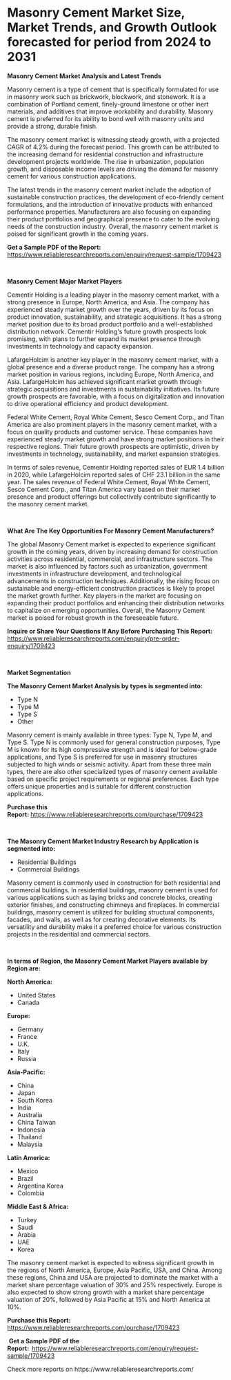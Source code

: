 <p><h1>Masonry Cement Market Size, Market Trends, and Growth Outlook forecasted for period from 2024 to 2031</h1></p><p><strong>Masonry Cement Market Analysis and Latest Trends</strong></p>
<p><p>Masonry cement is a type of cement that is specifically formulated for use in masonry work such as brickwork, blockwork, and stonework. It is a combination of Portland cement, finely-ground limestone or other inert materials, and additives that improve workability and durability. Masonry cement is preferred for its ability to bond well with masonry units and provide a strong, durable finish.</p><p>The masonry cement market is witnessing steady growth, with a projected CAGR of 4.2% during the forecast period. This growth can be attributed to the increasing demand for residential construction and infrastructure development projects worldwide. The rise in urbanization, population growth, and disposable income levels are driving the demand for masonry cement for various construction applications.</p><p>The latest trends in the masonry cement market include the adoption of sustainable construction practices, the development of eco-friendly cement formulations, and the introduction of innovative products with enhanced performance properties. Manufacturers are also focusing on expanding their product portfolios and geographical presence to cater to the evolving needs of the construction industry. Overall, the masonry cement market is poised for significant growth in the coming years.</p></p>
<p><strong>Get a Sample PDF of the Report:&nbsp;</strong> <a href="https://www.reliableresearchreports.com/enquiry/request-sample/1709423">https://www.reliableresearchreports.com/enquiry/request-sample/1709423</a></p>
<p>&nbsp;</p>
<p><strong>Masonry Cement Major Market Players</strong></p>
<p><p>Cementir Holding is a leading player in the masonry cement market, with a strong presence in Europe, North America, and Asia. The company has experienced steady market growth over the years, driven by its focus on product innovation, sustainability, and strategic acquisitions. It has a strong market position due to its broad product portfolio and a well-established distribution network. Cementir Holding's future growth prospects look promising, with plans to further expand its market presence through investments in technology and capacity expansion.</p><p>LafargeHolcim is another key player in the masonry cement market, with a global presence and a diverse product range. The company has a strong market position in various regions, including Europe, North America, and Asia. LafargeHolcim has achieved significant market growth through strategic acquisitions and investments in sustainability initiatives. Its future growth prospects are favorable, with a focus on digitalization and innovation to drive operational efficiency and product development.</p><p>Federal White Cement, Royal White Cement, Sesco Cement Corp., and Titan America are also prominent players in the masonry cement market, with a focus on quality products and customer service. These companies have experienced steady market growth and have strong market positions in their respective regions. Their future growth prospects are optimistic, driven by investments in technology, sustainability, and market expansion strategies.</p><p>In terms of sales revenue, Cementir Holding reported sales of EUR 1.4 billion in 2020, while LafargeHolcim reported sales of CHF 23.1 billion in the same year. The sales revenue of Federal White Cement, Royal White Cement, Sesco Cement Corp., and Titan America vary based on their market presence and product offerings but collectively contribute significantly to the masonry cement market.</p></p>
<p>&nbsp;</p>
<p><strong>What Are The Key Opportunities For Masonry Cement Manufacturers?</strong></p>
<p><p>The global Masonry Cement market is expected to experience significant growth in the coming years, driven by increasing demand for construction activities across residential, commercial, and infrastructure sectors. The market is also influenced by factors such as urbanization, government investments in infrastructure development, and technological advancements in construction techniques. Additionally, the rising focus on sustainable and energy-efficient construction practices is likely to propel the market growth further. Key players in the market are focusing on expanding their product portfolios and enhancing their distribution networks to capitalize on emerging opportunities. Overall, the Masonry Cement market is poised for robust growth in the foreseeable future.</p></p>
<p><strong>Inquire or Share Your Questions If Any Before Purchasing This Report:</strong> <a href="https://www.reliableresearchreports.com/enquiry/pre-order-enquiry/1709423">https://www.reliableresearchreports.com/enquiry/pre-order-enquiry/1709423</a></p>
<p>&nbsp;</p>
<p><strong>Market Segmentation</strong></p>
<p><strong>The Masonry Cement Market Analysis by types is segmented into:</strong></p>
<p><ul><li>Type N</li><li>Type M</li><li>Type S</li><li>Other</li></ul></p>
<p><p>Masonry cement is mainly available in three types: Type N, Type M, and Type S. Type N is commonly used for general construction purposes, Type M is known for its high compressive strength and is ideal for below-grade applications, and Type S is preferred for use in masonry structures subjected to high winds or seismic activity. Apart from these three main types, there are also other specialized types of masonry cement available based on specific project requirements or regional preferences. Each type offers unique properties and is suitable for different construction applications.</p></p>
<p><strong>Purchase this Report:&nbsp;</strong><a href="https://www.reliableresearchreports.com/purchase/1709423">https://www.reliableresearchreports.com/purchase/1709423</a></p>
<p>&nbsp;</p>
<p><strong>The Masonry Cement Market Industry Research by Application is segmented into:</strong></p>
<p><ul><li>Residential Buildings</li><li>Commercial Buildings</li></ul></p>
<p><p>Masonry cement is commonly used in construction for both residential and commercial buildings. In residential buildings, masonry cement is used for various applications such as laying bricks and concrete blocks, creating exterior finishes, and constructing chimneys and fireplaces. In commercial buildings, masonry cement is utilized for building structural components, facades, and walls, as well as for creating decorative elements. Its versatility and durability make it a preferred choice for various construction projects in the residential and commercial sectors.</p></p>
<p>&nbsp;</p>
<p><strong>In terms of Region, the Masonry Cement Market Players available by Region are:</strong></p>
<p>
    <p> <strong> North America: </strong>
        <ul>
            <li>United States</li>
            <li>Canada</li>
        </ul>
        </p> 
    <p> <strong> Europe: </strong>
        <ul>
            <li>Germany</li>
            <li>France</li>
            <li>U.K.</li>
            <li>Italy</li>
            <li>Russia</li>
        </ul>
        </p> 
    <p> <strong> Asia-Pacific: </strong>
        <ul>
            <li>China</li>
            <li>Japan</li>
            <li>South Korea</li>
            <li>India</li>
            <li>Australia</li>
            <li>China Taiwan</li>
            <li>Indonesia</li>
            <li>Thailand</li>
            <li>Malaysia</li>
        </ul>
        </p> 
    <p> <strong> Latin America: </strong>
        <ul>
            <li>Mexico</li>
            <li>Brazil</li>
            <li>Argentina Korea</li>
            <li>Colombia</li>
        </ul>
        </p> 
    <p> <strong> Middle East & Africa: </strong>
        <ul>
            <li>Turkey</li>
            <li>Saudi</li>
            <li>Arabia</li>
            <li>UAE</li>
            <li>Korea</li>
        </ul>
    </p>
    </p>
<p><p>The masonry cement market is expected to witness significant growth in the regions of North America, Europe, Asia Pacific, USA, and China. Among these regions, China and USA are projected to dominate the market with a market share percentage valuation of 30% and 25% respectively. Europe is also expected to show strong growth with a market share percentage valuation of 20%, followed by Asia Pacific at 15% and North America at 10%.</p></p>
<p><strong>Purchase this Report: </strong><a href="https://www.reliableresearchreports.com/purchase/1709423">https://www.reliableresearchreports.com/purchase/1709423</a></p>
<p>&nbsp;<strong>Get a Sample PDF of the Report:&nbsp;&nbsp;</strong><a href="https://www.reliableresearchreports.com/enquiry/request-sample/1709423">https://www.reliableresearchreports.com/enquiry/request-sample/1709423</a></p>
<p><strong></strong></p>
<p>Check more reports on https://www.reliableresearchreports.com/</p>